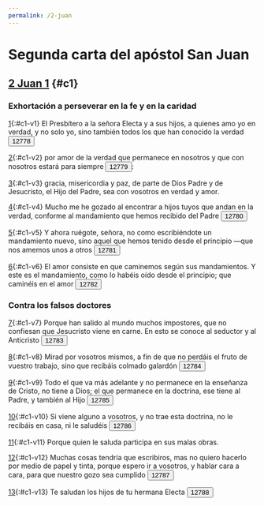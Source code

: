 ```yaml
---
permalink: /2-juan
---
```


# Segunda carta del apóstol San Juan

## [2 Juan 1](#c1) {#c1}

### Exhortación a perseverar en la fe y en la caridad

[1](#c1-v1){:#c1-v1} El Presbítero a la señora Electa y a sus hijos, a quienes amo yo en verdad, y no solo yo, sino también todos los que han conocido la verdad <input type="button" value="12778" popovertarget="n-12778">

[2](#c1-v2){:#c1-v2} por amor de la verdad que permanece en nosotros y que con nosotros estará para siempre <input type="button" value="12779" popovertarget="n-12779">:

[3](#c1-v3){:#c1-v3} gracia, misericordia y paz, de parte de Dios Padre y de Jesucristo, el Hijo del Padre, sea con vosotros en verdad y amor.

[4](#c1-v4){:#c1-v4} Mucho me he gozado al encontrar a hijos tuyos que andan en la verdad, conforme al mandamiento que hemos recibido del Padre <input type="button" value="12780" popovertarget="n-12780">

[5](#c1-v5){:#c1-v5} Y ahora ruégote, señora, no como escribiéndote un mandamiento nuevo, sino aquel que hemos tenido desde el principio —que nos amemos unos a otros <input type="button" value="12781" popovertarget="n-12781">

[6](#c1-v6){:#c1-v6} El amor consiste en que caminemos según sus mandamientos. Y este es el mandamiento, como lo habéis oído desde el principio; que caminéis en el amor <input type="button" value="12782" popovertarget="n-12782">

### Contra los falsos doctores

[7](#c1-v7){:#c1-v7} Porque han salido al mundo muchos impostores, que no confiesan que Jesucristo viene en carne. En esto se conoce al seductor y al Anticristo <input type="button" value="12783" popovertarget="n-12783">

[8](#c1-v8){:#c1-v8} Mirad por vosotros mismos, a fin de que no perdáis el fruto de vuestro trabajo, sino que recibáis colmado galardón <input type="button" value="12784" popovertarget="n-12784">

[9](#c1-v9){:#c1-v9} Todo el que va más adelante y no permanece en la enseñanza de Cristo, no tiene a Dios; el que permanece en la doctrina, ese tiene al Padre, y también al Hijo <input type="button" value="12785" popovertarget="n-12785">

[10](#c1-v10){:#c1-v10} Si viene alguno a vosotros, y no trae esta doctrina, no le recibáis en casa, ni le saludéis <input type="button" value="12786" popovertarget="n-12786">

[11](#c1-v11){:#c1-v11} Porque quien le saluda participa en sus malas obras.

[12](#c1-v12){:#c1-v12} Muchas cosas tendría que escribiros, mas no quiero hacerlo por medio de papel y tinta, porque espero ir a vosotros, y hablar cara a cara, para que nuestro gozo sea cumplido <input type="button" value="12787" popovertarget="n-12787">

[13](#c1-v13){:#c1-v13} Te saludan los hijos de tu hermana Electa <input type="button" value="12788" popovertarget="n-12788">

<!-- * NOTAS EXPLICATIVAS -->

<div popover id="n-12778" markdown="1">

[1](#c1-v1) Sobre el título *el Presbítero* (Anciano) y la *destinataria*, véase la nota introductoria a las Epístolas de San Juan. *Electa* o elegida es sinónimo de Iglesia. Juan usa esta forma "velada y misteriosa" según Pirot, quizá como prudente disimulo en aquellos tiempos en que la apostasía (cf. [2 Pedro 3:17](/2-pedro#c3-v17) y nota), llegaba al punto de que San Juan ya no era recibido en algunas Iglesias (cf. [3 Juan 9](/3-juan#c1-v9)). Parece confirmar esta suposición la forma semianónima de la carta que, empezando según la costumbre por mencionar al autor y a la destinataria, omite nombrarse él y a ella la llama *señora*. Que no se trata de una persona en singular se ve claro en [v. 13](#c1-v13) donde se le habla de su hermana Electa. No eran, pues, dos hermanas del mismo nombre sino dos Iglesias hermanas. Sabido es que entonces se llamaba Iglesia a cada uno de los grupos que formaban una pequeña grey ([Lucas 12:32](/lucas#c12-v32); cf. [Mateo 18:19-20](/mateo#c18-v19); [Romanos 16:5](/romanos#c16-v5) y [16](/romanos#c16-v16)).

Como observan los comentadores, esta carta, no obstante tales precauciones que hacen pensar ya en las catacumbas, parece haber sido interceptada (cf. [3 Juan 9](/3-juan#c1-v9) y nota), lo cual explicaría que la carta siguiente fuese dirigida a un particular ([3 Juan 1](/3-juan#c1-v1)).

El objeto de la presente es prevenir, como lo dice también la anterior ([1 Juan 2:26](/1-juan#c2-v26)), contra la seducción de esos falsos doctores ([v. 7](#c1-v7)) y jefes que se habían enseñoreado ya de algunas iglesias amando los primeros puestos ([Mateo 23:6](/mateo#c23-v6) y siguientes) al extremo de expulsar a los enviados de San Juan ([3 Juan 10](/3-juan#c1-v10)), no obstante ser éste el último de los apóstoles que vivían aún; pues estas cartas, como todos los escritos de San Juan, son posteriores al año 90, es decir, más de veinte años después de caer Jerusalén, y más de treinta años después de la muerte de Pedro y Pablo. Es una lección impresionante y de saludable humildad el observar este abandono que desde el principio sufrieron los apóstoles y cuyo relato nos han dejado como si fuera su testamento y una admonición ([2 Timoteo 3:1](/2-timoteo#c3-v1) y siguientes; [2 Pedro 2:1](/2-pedro#c2-v1) y siguientes; [Judas 3-4](/judas#c1-v3)), concordante con la del mismo Jesús ([Lucas 8:8](/lucas#c8-v8) y nota).
</div>

<div popover id="n-12779" markdown="1">

[2](#c1-v2) *Para siempre*: literalmente: *por el siglo*, es decir: mientras dure esta peregrinación terrenal, los discípulos de Cristo –que es la Verdad– tenemos prometida su asistencia "hasta la consumación del siglo" ([Mateo 28:20](/mateo#c28-v20)). Y es claro que "los que han conocido la verdad" ([v. 1](#c1-v1)) se aman entre sí tanto más cuanto más crecen en ese conocimiento y lo comparten ([Salmos 118:79](/salmos#c118-v79) y nota). Así también se explica que el amor mutuo sea el sello de los verdaderos discípulos ([Juan 13:35](/juan#c13-v35)). Cf. [3 Juan 14](/3-juan#c1-v14) y nota.
</div>

<div popover id="n-12780" markdown="1">

[4](#c1-v4) *Andar en la verdad* es poner en práctica las enseñanzas de Cristo, que el Padre nos dio como único Maestro en su mandamiento del Tabor: "Este es mi hijo muy amado... A Él habéis de escuchar" ([Mateo 17:5](/mateo#c17-v5)).
</div>

<div popover id="n-12781" markdown="1">

[5](#c1-v5) Cf. [1 Juan 2:7](/1-juan#c2-v7) y nota.
</div>

<div popover id="n-12782" markdown="1">

[6](#c1-v6) *Habéis oído desde el principio*: Como en [1 Juan 2:7](/1-juan#c2-v7) y [19](/1-juan#c2-v19); [4:6](/1-juan#c4-v6), etc., sigue el anciano Apóstol insistiendo en la necesidad de atenerse tanto más a la verdad segura ([v. 4](#c1-v4)) de la Revelación bíblica y apostólica, cuanto mayor sea el peligro de aquellos seductores ([v. 7](#c1-v7)). Cf. [1 Timoteo 6:20](/1-timoteo#c6-v20) y nota.
</div>

<div popover id="n-12783" markdown="1">

[7](#c1-v7) Cf. [1 Juan cap. 4](/1-juan#c4), donde trata del discernimiento de espíritus.
</div>

<div popover id="n-12784" markdown="1">

[8](#c1-v8) Cf. [1 Corintios 3:15](/1-corintios#c3-v15).
</div>

<div popover id="n-12785" markdown="1">

[9](#c1-v9) El atenerse con fe viva a la enseñanza que Cristo predicó y confió a sus apóstoles ([Juan 7:16](/juan#c7-v16); [18:19](/juan#c18-v19); cf. [8:31](/juan#c8-v31); [1 Juan 2:22-23](/1-juan#c2-v22)) implica la incorporación a Cristo y al Padre. El herético, al contrario, es el que quiere ir *más adelante*: probablemente el gnóstico, que se separa de esa fe tradicional so pretexto de elevarse a una ciencia más sublime (Bonsirven) o "de una gnosis privilegiada" (Pirot). Véase la nota introductoria.
</div>

<div popover id="n-12786" markdown="1">

[10](#c1-v10) *Esta doctrina*: la recibida de Cristo ([v. 6](#c1-v6)) sin las desviaciones que señaló en los vv. [7](#c1-v7) y [9](#c1-v9). Tal conducta, según aquí se nos enseña, no es falta de caridad sino prudencia ([v. 8](#c1-v8)) y respeto por la fe. El que recibe a los que hacen profesión de mala doctrina se hace cómplice de ella ([v. 11](#c1-v11)). Cf. [1 Corintios 5:9](/1-corintios#c5-v9); [Efesios 5:10](/efesios#c5-v10) y siguientes; [2 Tesalonicenses 3:6](/2-tesalonicenses#c3-v6) y [14](/2-tesalonicenses#c3-v14); [Tito 3:10](/tito#c3-v10).
</div>

<div popover id="n-12787" markdown="1">

[12](#c1-v12) Cf. [1 Juan 1:4](/1-juan#c1-v4) y nota.
</div>

<div popover id="n-12788" markdown="1">

[13](#c1-v13) *La Electa* (elegida), es decir, la Iglesia desde la cual escribe el autor. Cf. [v. 1](#c1-v1) y nota.
</div>
